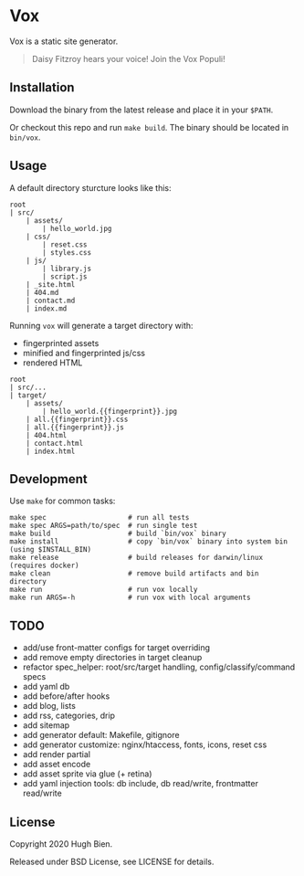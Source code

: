 # Vox

Vox is a static site generator.

> Daisy Fitzroy hears your voice! Join the Vox Populi!

## Installation

Download the binary from the latest release and place it in your `$PATH`.

Or checkout this repo and run `make build`. The binary should be located in `bin/vox`.

## Usage

A default directory sturcture looks like this:

```
root
| src/
    | assets/
        | hello_world.jpg
    | css/
        | reset.css
        | styles.css
    | js/
        | library.js
        | script.js
    | _site.html
    | 404.md
    | contact.md
    | index.md
```

Running `vox` will generate a target directory with:

* fingerprinted assets
* minified and fingerprinted js/css
* rendered HTML

```
root
| src/...
| target/
    | assets/
        | hello_world.{{fingerprint}}.jpg
    | all.{{fingerprint}}.css
    | all.{{fingerprint}}.js
    | 404.html
    | contact.html
    | index.html
```

## Development

Use `make` for common tasks:

```
make spec                    # run all tests
make spec ARGS=path/to/spec  # run single test
make build                   # build `bin/vox` binary
make install                 # copy `bin/vox` binary into system bin (using $INSTALL_BIN)
make release                 # build releases for darwin/linux (requires docker)
make clean                   # remove build artifacts and bin directory
make run                     # run vox locally
make run ARGS=-h             # run vox with local arguments
```

## TODO

* add/use front-matter configs for target overriding
* add remove empty directories in target cleanup
* refactor spec_helper: root/src/target handling, config/classify/command specs
* add yaml db
* add before/after hooks
* add blog, lists
* add rss, categories, drip
* add sitemap
* add generator default: Makefile, gitignore
* add generator customize: nginx/htaccess, fonts, icons, reset css
* add render partial
* add asset encode
* add asset sprite via glue (+ retina)
* add yaml injection tools: db include, db read/write, frontmatter read/write

## License

Copyright 2020 Hugh Bien.

Released under BSD License, see LICENSE for details.
